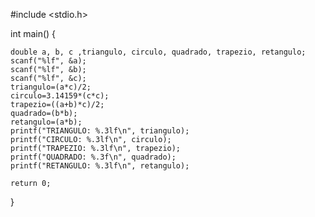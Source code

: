 #include <stdio.h>
 
int main() {
 
    double a, b, c ,triangulo, circulo, quadrado, trapezio, retangulo;
    scanf("%lf", &a);
    scanf("%lf", &b);
    scanf("%lf", &c);
    triangulo=(a*c)/2;
    circulo=3.14159*(c*c);
    trapezio=((a+b)*c)/2;
    quadrado=(b*b);
    retangulo=(a*b);
    printf("TRIANGULO: %.3lf\n", triangulo);
    printf("CIRCULO: %.3lf\n", circulo);
    printf("TRAPEZIO: %.3lf\n", trapezio);
    printf("QUADRADO: %.3f\n", quadrado);
    printf("RETANGULO: %.3lf\n", retangulo);
    
    return 0;
}
